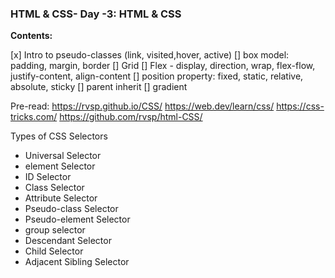 ### HTML & CSS- Day -3: HTML & CSS

**Contents:**

[x] Intro to pseudo-classes (link, visited,hover, active)
[] box model: padding, margin, border
[] Grid
[] Flex - display, direction, wrap, flex-flow, justify-content, align-content
[] position property: fixed, static, relative, absolute, sticky
[] parent inherit
[] gradient

Pre-read:
https://rvsp.github.io/CSS/
https://web.dev/learn/css/
https://css-tricks.com/
https://github.com/rvsp/html-CSS/

Types of CSS Selectors

- Universal Selector
- element Selector
- ID Selector
- Class Selector
- Attribute Selector
- Pseudo-class Selector
- Pseudo-element Selector
- group selector
- Descendant Selector
- Child Selector
- Adjacent Sibling Selector
